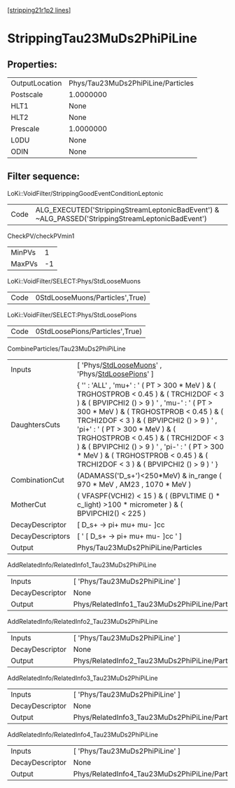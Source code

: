 [[stripping21r1p2 lines]](./stripping21r1p2-index)

# StrippingTau23MuDs2PhiPiLine

## Properties:

|                |                                    |
|----------------|------------------------------------|
| OutputLocation | Phys/Tau23MuDs2PhiPiLine/Particles |
| Postscale      | 1.0000000                          |
| HLT1           | None                               |
| HLT2           | None                               |
| Prescale       | 1.0000000                          |
| L0DU           | None                               |
| ODIN           | None                               |

## Filter sequence:

LoKi::VoidFilter/StrippingGoodEventConditionLeptonic

|      |                                                                                                  |
|------|--------------------------------------------------------------------------------------------------|
| Code | ALG_EXECUTED('StrippingStreamLeptonicBadEvent') & ~ALG_PASSED('StrippingStreamLeptonicBadEvent') |

CheckPV/checkPVmin1

|        |     |
|--------|-----|
| MinPVs | 1   |
| MaxPVs | -1  |

LoKi::VoidFilter/SELECT:Phys/StdLooseMuons

|      |                                 |
|------|---------------------------------|
| Code | 0StdLooseMuons/Particles',True) |

LoKi::VoidFilter/SELECT:Phys/StdLoosePions

|      |                                 |
|------|---------------------------------|
| Code | 0StdLoosePions/Particles',True) |

CombineParticles/Tau23MuDs2PhiPiLine

|                  |                                                                                                                                                                                                                                                                                                                                                                                                                                                        |
|------------------|--------------------------------------------------------------------------------------------------------------------------------------------------------------------------------------------------------------------------------------------------------------------------------------------------------------------------------------------------------------------------------------------------------------------------------------------------------|
| Inputs           | [ 'Phys/[StdLooseMuons](./stripping21r1p2-commonparticles-stdloosemuons)' , 'Phys/[StdLoosePions](./stripping21r1p2-commonparticles-stdloosepions)' ]                                                                                                                                                                                                                                                                                                |
| DaughtersCuts    | { '' : 'ALL' , 'mu+' : ' ( PT \> 300 \* MeV ) & ( TRGHOSTPROB \< 0.45 ) & ( TRCHI2DOF \< 3 ) & ( BPVIPCHI2 () \> 9 ) ' , 'mu-' : ' ( PT \> 300 \* MeV ) & ( TRGHOSTPROB \< 0.45 ) & ( TRCHI2DOF \< 3 ) & ( BPVIPCHI2 () \> 9 ) ' , 'pi+' : ' ( PT \> 300 \* MeV ) & ( TRGHOSTPROB \< 0.45 ) & ( TRCHI2DOF \< 3 ) & ( BPVIPCHI2 () \> 9 ) ' , 'pi-' : ' ( PT \> 300 \* MeV ) & ( TRGHOSTPROB \< 0.45 ) & ( TRCHI2DOF \< 3 ) & ( BPVIPCHI2 () \> 9 ) ' } |
| CombinationCut   | (ADAMASS('D_s+')\<250\*MeV) & in_range ( 970 \* MeV , AM23 , 1070 \* MeV )                                                                                                                                                                                                                                                                                                                                                                             |
| MotherCut        | ( VFASPF(VCHI2) \< 15 ) & ( (BPVLTIME () \* c_light) \>100 \* micrometer ) & ( BPVIPCHI2() \< 225 )                                                                                                                                                                                                                                                                                                                                                    |
| DecayDescriptor  | [ D_s+ -\> pi+ mu+ mu- ]cc                                                                                                                                                                                                                                                                                                                                                                                                                           |
| DecayDescriptors | [ ' [ D_s+ -\> pi+ mu+ mu- ]cc ' ]                                                                                                                                                                                                                                                                                                                                                                                                                 |
| Output           | Phys/Tau23MuDs2PhiPiLine/Particles                                                                                                                                                                                                                                                                                                                                                                                                                     |

AddRelatedInfo/RelatedInfo1_Tau23MuDs2PhiPiLine

|                 |                                                 |
|-----------------|-------------------------------------------------|
| Inputs          | [ 'Phys/Tau23MuDs2PhiPiLine' ]                |
| DecayDescriptor | None                                            |
| Output          | Phys/RelatedInfo1_Tau23MuDs2PhiPiLine/Particles |

AddRelatedInfo/RelatedInfo2_Tau23MuDs2PhiPiLine

|                 |                                                 |
|-----------------|-------------------------------------------------|
| Inputs          | [ 'Phys/Tau23MuDs2PhiPiLine' ]                |
| DecayDescriptor | None                                            |
| Output          | Phys/RelatedInfo2_Tau23MuDs2PhiPiLine/Particles |

AddRelatedInfo/RelatedInfo3_Tau23MuDs2PhiPiLine

|                 |                                                 |
|-----------------|-------------------------------------------------|
| Inputs          | [ 'Phys/Tau23MuDs2PhiPiLine' ]                |
| DecayDescriptor | None                                            |
| Output          | Phys/RelatedInfo3_Tau23MuDs2PhiPiLine/Particles |

AddRelatedInfo/RelatedInfo4_Tau23MuDs2PhiPiLine

|                 |                                                 |
|-----------------|-------------------------------------------------|
| Inputs          | [ 'Phys/Tau23MuDs2PhiPiLine' ]                |
| DecayDescriptor | None                                            |
| Output          | Phys/RelatedInfo4_Tau23MuDs2PhiPiLine/Particles |

